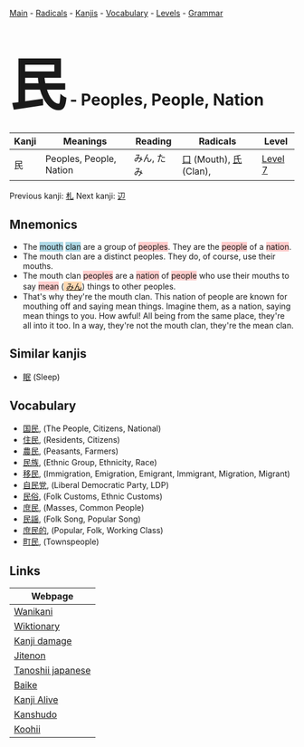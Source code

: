 <style> bigfont {font-size: 100px}</style>
[Main](../index.md) -
[Radicals](../radicals.md) -
[Kanjis](../kanjis.md) -
[Vocabulary](../vocabulary.md) -
[Levels](../levels.md) -
[Grammar](../grammar.md)
# <bigfont> 民</bigfont> - Peoples, People, Nation 

| Kanji | Meanings | Reading | Radicals | Level |
| --- | --- | --- | --- | --- |
| 民 | Peoples, People, Nation | みん, たみ | [口](../radicals/口.md) (Mouth), [氏](../radicals/氏.md) (Clan),  | [Level 7](../levels/wk_level7.md) |

Previous kanji: [札](札.md) Next kanji: [辺](辺.md) 

## Mnemonics
 * The <span style="background-color:#ADD8E6"> mouth</span> <span style="background-color:#ADD8E6"> clan</span> are a group of <span style="background-color:#ffcccb"> peoples</span>. They are the <span style="background-color:#ffcccb"> people</span> of a <span style="background-color:#ffcccb"> nation</span>.
* The mouth clan are a distinct peoples. They do, of course, use their mouths.
* The mouth clan <span style="background-color:#ffcccb"> peoples</span> are a <span style="background-color:#ffcccb"> nation</span> of <span style="background-color:#ffcccb"> people</span> who use their mouths to say <span style="background-color:#ffcccb"> mean</span> (<span style="background-color:#fed8b1"> [みん](https://jisho.org/search/みん)</span>) things to other peoples.
* That's why they're the mouth clan. This nation of people are known for mouthing off and saying mean things. Imagine them, as a nation, saying mean things to you. How awful! All being from the same place, they're all into it too. In a way, they're not the mouth clan, they're the mean clan.


## Similar kanjis
 * [眠](眠.md) (Sleep)


## Vocabulary
 * [国民](../vocabulary/民.md), (The People, Citizens, National)
* [住民](../vocabulary/民.md), (Residents, Citizens)
* [農民](../vocabulary/民.md), (Peasants, Farmers)
* [民族](../vocabulary/民.md), (Ethnic Group, Ethnicity, Race)
* [移民](../vocabulary/民.md), (Immigration, Emigration, Emigrant, Immigrant, Migration, Migrant)
* [自民党](../vocabulary/民.md), (Liberal Democratic Party, LDP)
* [民俗](../vocabulary/民.md), (Folk Customs, Ethnic Customs)
* [庶民](../vocabulary/民.md), (Masses, Common People)
* [民謡](../vocabulary/民.md), (Folk Song, Popular Song)
* [庶民的](../vocabulary/民.md), (Popular, Folk, Working Class)
* [町民](../vocabulary/民.md), (Townspeople)



## Links 

| Webpage |
| --- |
| [Wanikani          ](https://www.wanikani.com/kanji/民) |
| [Wiktionary        ](https://en.wiktionary.org/wiki/民) |
| [Kanji damage      ](http://www.kanjidamage.com/kanji/search?utf8=✓&q=民) |
| [Jitenon           ](https://jitenon.com/kanji/民) |
| [Tanoshii japanese ](https://www.tanoshiijapanese.com/dictionary/kanji.cfm?k=民) |
| [Baike             ](https://baike.baidu.com/item/民) |
| [Kanji Alive       ](https://app.kanjialive.com/民) |
| [Kanshudo          ](https://www.kanshudo.com/searchmn?q=民) |
| [Koohii            ](https://kanji.koohii.com/study/kanji/民) |
